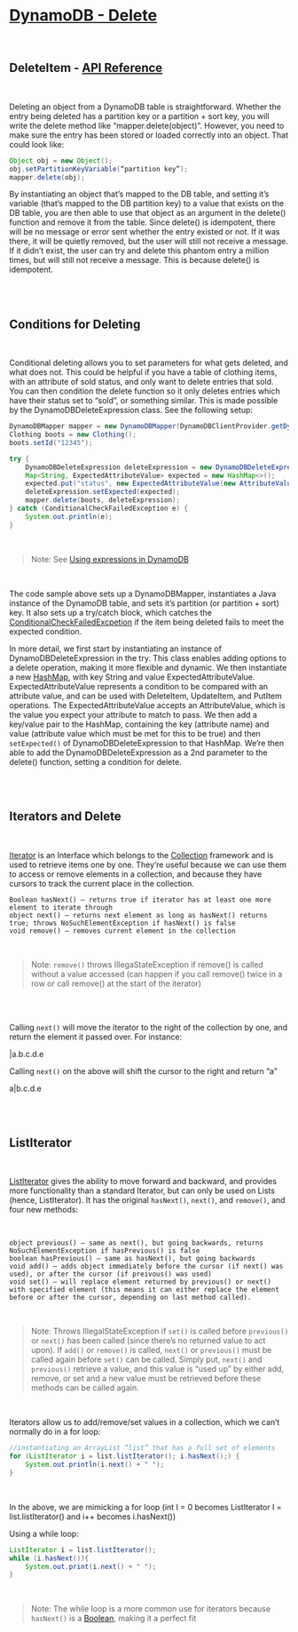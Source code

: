# [DynamoDB - Delete](https://aws.amazon.com/dynamodb/?nc2=h_ql_prod_db_ddb)
<br>


## DeleteItem - [API Reference](https://docs.aws.amazon.com/amazondynamodb/latest/APIReference/API_DeleteItem.html)
<br>

Deleting an object from a DynamoDB table is straightforward. Whether the entry being deleted has a partition key or a partition + sort key, you will write the delete method like “mapper.delete(object)”. However, you need to make sure the entry has been stored or loaded correctly into an object. That could look like:
```java
Object obj = new Object();
obj.setPartitionKeyVariable(“partition key”);
mapper.delete(obj);
```
  
By instantiating an object that’s mapped to the DB table, and setting it’s variable (that’s mapped to the DB partition key) to a value that exists on the DB table, you are then able to use that object as an argument in the delete() function and remove it from the table. Since delete() is idempotent, there will be no message or error sent whether the entry existed or not. If it was there, it will be quietly removed, but the user will still not receive a message. If it didn’t exist, the user can try and delete this phantom entry a million times, but will still not receive a message. This is because delete() is idempotent.

<br>
<br>
 
## Conditions for Deleting
<br>

Conditional deleting allows you to set parameters for what gets deleted, and what does not. This could be helpful if you have a table of clothing items, with an attribute of sold status, and only want to delete entries that sold. You can then condition the delete function so it only deletes entries which have their status set to “sold”, or something similar. This is made possible by the DynamoDBDeleteExpression class. See the following setup:

```java
DynamoDBMapper mapper = new DynamoDBMapper(DynamoDBClientProvider.getDynamoDBClient());
Clothing boots = new Clothing();
boots.setId("12345");

try {
    DynamoDBDeleteExpression deleteExpression = new DynamoDBDeleteExpression();
    Map<String, ExpectedAttributeValue> expected = new HashMap<>();
    expected.put("status", new ExpectedAttributeValue(new AttributeValue("received")));
    deleteExpression.setExpected(expected);
    mapper.delete(boots, deleteExpression);
} catch (ConditionalCheckFailedException e) {
    System.out.println(e);
}
```

<br>

> Note: See [Using expressions in DynamoDB](https://docs.aws.amazon.com/amazondynamodb/latest/developerguide/Expressions.html)
<br>

The code sample above sets up a DynamoDBMapper, instantiates a Java instance of the DynamoDB table, and sets it’s partition (or partition + sort) key. It also sets up a try/catch block, which catches the [ConditionalCheckFailedExcpetion](https://docs.aws.amazon.com/amazondynamodb/latest/developerguide/Programming.Errors.html) if the item being deleted fails to meet the expected condition.

 
In more detail, we first start by instantiating an instance of DynamoDBDeleteExpression in the try. This class enables adding options to a delete operation, making it more flexible and dynamic. We then instantiate a new [HashMap](https://docs.oracle.com/en/java/javase/11/docs/api/java.base/java/util/HashMap.html), with key String and value ExpectedAttributeValue. ExpectedAttributeValue represents a condition to be compared with an attribute value, and can be used with DeleteItem, UpdateItem, and PutItem operations. The ExpectedAttributeValue accepts an AttributeValue, which is the value you expect your attribute to match to pass. We then add a key/value pair to the HashMap, containing the key (attribute name) and value (attribute value which must be met for this to be true) and then ```setExpected()``` of DynamoDBDeleteExpression to that HashMap. We’re then able to add the DynamoDBDeleteExpression as a 2nd parameter to the delete() function, setting a condition for delete.

<br>
<br>

## Iterators and Delete
<br>

[Iterator](https://docs.oracle.com/javase/8/docs/api/java/util/Iterator.html) is an Interface which belongs to the [Collection](https://docs.oracle.com/javase/8/docs/api/java/util/Collection.html) framework and is used to retrieve items one by one. They’re useful because we can use them to access or remove elements in a collection, and because they have cursors to track the current place in the collection.

```
Boolean hasNext() – returns true if iterator has at least one more element to iterate through
object next() – returns next element as long as hasNext() returns true; throws NoSuchElementException if hasNext() is false
void remove() – removes current element in the collection
```
<br>

> Note: ```remove()``` throws IllegaStateException if remove() is called without a value accessed (can happen if you call remove() twice in a row or call remove() at the start of the iterator)

<br>
<br>

Calling ```next()``` will move the iterator to the right of the collection by one, and return the element it passed over. For instance:

|a.b.c.d.e

Calling ```next()``` on the above will shift the cursor to the right and return “a”

a|b.c.d.e

<br>
<br>

## ListIterator 
<br>

[ListIterator](https://docs.oracle.com/javase/8/docs/api/java/util/ListIterator.html) gives the ability to move forward and backward, and provides more functionality than a standard Iterator, but can only be used on Lists (hence, ListIterator). It has the original ```hasNext()```, ```next()```, and ```remove()```, and four new methods:

<br>

```
object previous() – same as next(), but going backwards, returns NoSuchElementException if hasPrevious() is false
boolean hasPrevious() – same as hasNext(), but going backwards
void add() – adds object immediately before the cursor (if next() was used), or after the cursor (if preivous() was used)
void set() – will replace element returned by previous() or next() with specified element (this means it can either replace the element before or after the cursor, depending on last method called). 
```

<br>

>Note: Throws IllegalStateException if ```set()``` is called before ```previous()``` or ```next()``` has been called (since there’s no returned value to act upon). If ```add()``` or ```remove()``` is called, ```next()``` or ```previous()``` must be called again before ```set()``` can be called. Simply put, ```next()``` and ```previous()``` retrieve a value, and this value is “used up” by either add, remove, or set and a new value must be retrieved before these methods can be called again.

<br>

Iterators allow us to add/remove/set values in a collection, which we can’t normally do in a for loop:
```java
//instantiating an ArrayList “list” that has a full set of elements
for (ListIterator i = list.listIterator(); i.hasNext();) {
    System.out.println(i.next() + " ");
}
```

<br>

In the above, we are mimicking a for loop (int I = 0 becomes ListIterator I = list.listIterator() and i++ becomes i.hasNext())
 
Using a while loop:
```java
ListIterator i = list.listIterator();
while (i.hasNext()){
    System.out.print(i.next() + " ");
}
```

<br>

>Note: The while loop is a more common use for iterators because ```hasNext()``` is a [Boolean](https://docs.oracle.com/javase/8/docs/api/java/lang/Boolean.html), making it a perfect fit
 

